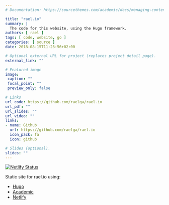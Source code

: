 ```yaml
---
# Documentation: https://sourcethemes.com/academic/docs/managing-content/

title: "rael.io"
summary: |
  The code for this website, using the Hugo framework.
authors: [ rael ]
tags: [ code, website, go ]
categories: [ source ]
date: 2018-08-15T11:23:56+02:00

# Optional external URL for project (replaces project detail page).
external_link: ""

# Featured image
image:
 caption: ""
 focal_point: ""
 preview_only: false

# Links
url_code: https://github.com/raelga/rael.io
url_pdf: ""
url_slides: ""
url_video: ""
links:
- name: Github
  url: https://github.com/raelga/rael.io
  icon_pack: fa
  icon: github

# Slides (optional).
slides: ""
---
```


[![Netlify Status](https://api.netlify.com/api/v1/badges/17660b24-5ace-4e45-9d81-31237fbc07fd/deploy-status)](https://app.netlify.com/sites/rael/deploys)

Static site for rael.io using:

- [Hugo](http://gohugo.io/) 
- [Academic](https://sourcethemes.com/academic/)
- [Netlify](https://netlify.com)